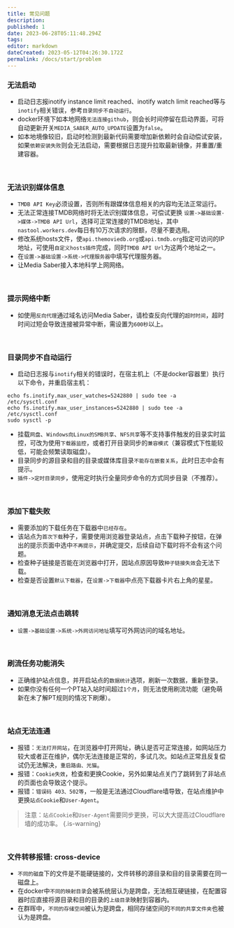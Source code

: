 ```yaml
---
title: 常见问题
description: 
published: 1
date: 2023-06-28T05:11:48.294Z
tags: 
editor: markdown
dateCreated: 2023-05-12T04:26:30.172Z
permalink: /docs/start/problem
---
```


### 无法启动

- 启动日志报inotify instance limit reached、inotify watch limit reached等与`inotify`相关错误，参考`目录同步不自动运行`。
- docker环境下如本地网络`无法连接github`，则会长时间停留在启动界面，可将自动更新开关`MEDIA_SABER_AUTO_UPDATE`设置为`false`。
- 如本地境像较旧，启动时检测到最新代码需要增加新依赖时会自动偿试安装，如果`依赖安装失败`则会无法启动，需要根据日志提升拉取最新镜像，并重置/重建容器。

<br>

### 无法识别媒体信息

- `TMDB API Key`必须设置，否则所有跟媒体信息相关的内容均无法正常运行。
- 无法正常连接TMDB网络时将无法识别媒体信息，可偿试更换 `设置->基础设置->媒体->TMDB API Url`，选择可正常连接的TMDB地址，其中`nastool.workers.dev`每日有10万次请求的限额，尽量不要选用。
- 修改系统hosts文件，使`api.themoviedb.org`或`api.tmdb.org`指定可访问的IP地址，可使用`自定义hosts插件`完成，同时`TMDB API Url`为这两个地址之一。
- 在`设置->基础设置->系统->代理服务器`中填写代理服务器。
- 让Media Saber接入本地科学上网网络。

<br>

### 提示网络中断

- 如使用`反向代理`通过域名访问Media Saber，请检查反向代理的`超时时间`，超时时间过短会导致连接被异常中断，需设置为`600秒`以上。

<br>

### 目录同步不自动运行

-  启动日志报与`inotify`相关的错误时，在宿主机上（不是docker容器里）执行以下命令，并重启宿主机：
```shell
echo fs.inotify.max_user_watches=5242880 | sudo tee -a /etc/sysctl.conf
echo fs.inotify.max_user_instances=5242880 | sudo tee -a /etc/sysctl.conf
sudo sysctl -p
```
- 挂载`网盘`、`Windows向Linux的SMB共享`、`NFS共享`等不支持事件触发的目录实时监控，可改为使用`下载器监控`，或者打开目录同步的`兼容模式`（兼容模式下性能较低，可能会频繁读取磁盘）。
- 目录同步的源目录和目的目录或媒体库目录`不能存在嵌套关系`，此时日志中会有提示。
- `插件->定时目录同步`，使用定时执行全量同步命令的方式同步目录（不推荐）。

<br>


### 添加下载失败

- 需要添加的下载任务在下载器中`已经存在`。
- 该站点为`首次下载`种子，需要使用浏览器登录站点，点击下载种子按钮，在弹出的提示页面中选中`不再提示`，并确定提交，后续自动下载时将不会有这个问题。
- 检查种子链接是否能在浏览器中打开，因站点原因导致`种子链接失效`会无法下载。
- 检查是否设置`默认下载器`，在`设置->下载器`中点亮下载器卡片右上角的星星。

<br>

### 通知消息无法点击跳转
- `设置->基础设置->系统->外网访问地址`填写可外网访问的域名地址。

<br>

### 刷流任务功能消失

- 正确维护站点信息，并开启站点的`数据统计`选项，刷新一次数据，重新登录。
- 如果你没有任何一个PT站入站时间超过`1个月`，则无法使用刷流功能（避免萌新在未了解PT规则的情况下刷爆）。

<br>

### 站点无法连通

- 报错：`无法打开网站`，在浏览器中打开网址，确认是否可正常连接，如网站压力较大或者正在维护，偶尔无法连接是正常的，多试几次。如站点正常且反复偿试仍无法解决，`重启路由、光猫`。
- 报错：`Cookie失效`，检查和更换Cookie，另外如果站点关门了跳转到了非站点的页面也会导致这个提示。
- 报错：`错误码 403、502等`，一般是无法通过Cloudflare墙导致，在站点维护中更换`站点Cookie`和`User-Agent`。

> 注意：`站点Cookie`和`User-Agent`需要同步更换，可以大大提高过Cloudflare墙的成功率。
{.is-warning}

<br>

### 文件转移报错: cross-device

- `不同的磁盘`下的文件是不能硬链接的，文件转移的源目录和目的目录需要在同一磁盘上。
- 在docker中`不同的映射目录`会被系统层认为是跨盘，无法相互硬链接，在配置容器时应直接将源目录和目的目录的`上级目录`映射到容器内。
- 在群晖中，`不同的存储空间`被认为是跨盘，相同存储空间的`不同的共享文件夹`也被认为是跨盘。

